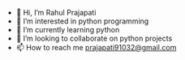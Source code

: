 - 👋 Hi, I’m Rahul Prajapati
- 👀 I’m interested in python programming
- 🌱 I’m currently learning python 
- 💞️ I’m looking to collaborate on python projects 
- 📫 How to reach me prajapati91032@gmail.com

<!---
Prajapati91032/Prajapati91032 is a ✨ special ✨ repository because its `README.md` (this file) appears on your GitHub profile.
You can click the Preview link to take a look at your changes.
--->
